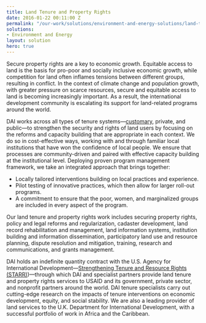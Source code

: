 ```yaml
---
title: Land Tenure and Property Rights
date: 2016-01-22 00:11:00 Z
permalink: "/our-work/solutions/environment-and-energy-solutions/land-tenure"
solutions:
- Environment and Energy
layout: solution
hero: true
---
```


Secure property rights are a key to economic growth. Equitable access to land is the basis for pro-poor and socially inclusive economic growth, while competition for land often inflames tensions between different groups, resulting in conflict. In the context of climate change and population growth, with greater pressure on scarce resources, secure and equitable access to land is becoming increasingly important. As a result, the international development community is escalating its support for land-related programs around the world.

DAI works across all types of tenure systems—[customary](http://dai-global-developments.com/articles/customary-land-tenure/?utm_source=daidotcom), private, and public—to strengthen the security and rights of land users by focusing on the reforms and capacity building that are appropriate in each context. We do so in cost-effective ways, working with and through familiar local institutions that have won the confidence of local people. We ensure that processes are community-driven and paired with effective capacity building at the institutional level. Deploying proven program management framework, we take an integrated approach that brings together:

* Locally tailored interventions building on local practices and experience.
* Pilot testing of innovative practices, which then allow for larger roll-out programs.
* A commitment to ensure that the poor, women, and marginalized groups are included in every aspect of the program.

Our land tenure and property rights work includes securing property rights, policy and legal reforms and regularization, cadaster development, land record rehabilitation and management, land information systems, institution building and information dissemination, participatory land use and resource planning, dispute resolution and mitigation, training, research and communications, and grants management.

DAI holds an indefinite quantity contract with the U.S. Agency for International Development—[Strengthening Tenure and Resource Rights (STARR)](http://usaidlandtenure.net/))—through which DAI and specialist partners provide land tenure and property rights services to USAID and its government, private sector, and nonprofit partners around the world. DAI tenure specialists carry out cutting-edge research on the impacts of tenure interventions on economic development, equity, and social stability. We are also a leading provider of land services to the U.K. Department for International Development, with a successful portfolio of work in Africa and the Caribbean.
